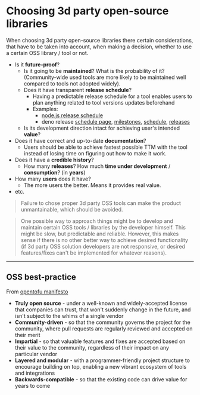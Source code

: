 # Choosing 3d party open-source libraries

When choosing 3d party open-source libraries there certain considerations, that have to be taken into account, when making a decision, whether to use a certain OSS library / tool or not.

- Is it **future-proof**?
    - Is it going to be **maintained**? What is the probability of it? (Community-wide used tools are more likely to be maintained well compared to tools not adopted widely).
    - Does it have transparent **release schedule**?
        - Having a predictable release schedule for a tool enables users to plan anything related to tool versions updates beforehand
        - Examples:
            - [node.js release schedule](https://nodejs.org/en/about/previous-releases)
            - deno release [schedule page](https://docs.deno.com/runtime/contributing/release_schedule/), [milestones](https://github.com/denoland/deno/milestones), [schedule](https://docs.deno.com/runtime/fundamentals/stability_and_releases/), [releases](https://github.com/denoland/deno/releases)
    - Is its development direction intact for achieving user's intended **value**?
- Does it have correct and up-to-date **documentation**?
    - Users should be able to achieve fastest possible TTM with the tool instead of losing time on figuring out how to make it work.
- Does it have a **credible history**?
    - How many **releases**? How much **time under development** / **consumption**? (in **years**)
- How many **users** does it have?
    - The more users the better. Means it provides real value.
- etc.

> Failure to chose proper 3d party OSS tools can make the product unmantainable, which should be avoided.

> One possible way to approach things might be to develop and maintain certain OSS tools / libraries by the developer himself. This might be slow, but predictable and reliable. However, this makes sense if there is no other better way to achieve desired functionality (if 3d party OSS solution developers are not responsive, or desired features/fixes can't be implemented for whatever reasons).

---

## OSS best-practice

From [opentofu manifesto](https://opentofu.org/manifesto/)

- **Truly open source** - under a well-known and widely-accepted license that companies can trust, that won't suddenly change in the future, and isn't subject to the whims of a single vendor
- **Community-driven** - so that the community governs the project for the community, where pull requests are regularly reviewed and accepted on their merit
- **Impartial** - so that valuable features and fixes are accepted based on their value to the community, regardless of their impact on any particular vendor
- **Layered and modular** - with a programmer-friendly project structure to encourage building on top, enabling a new vibrant ecosystem of tools and integrations
- **Backwards-compatible** - so that the existing code can drive value for years to come
